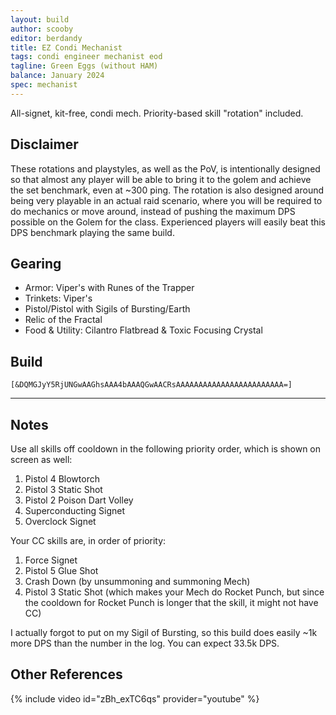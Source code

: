 ```yaml
---
layout: build
author: scooby
editor: berdandy
title: EZ Condi Mechanist
tags: condi engineer mechanist eod
tagline: Green Eggs (without HAM)
balance: January 2024
spec: mechanist
---
```


All-signet, kit-free, condi mech. Priority-based skill "rotation" included.

## Disclaimer

These rotations and playstyles, as well as the PoV, is intentionally designed so that almost any player will be able to bring it to the golem and achieve the set benchmark, even at ~300 ping. The rotation is also designed around being very playable in an actual raid scenario, where you will be required to do mechanics or move around, instead of pushing the maximum DPS possible on the Golem for the class. Experienced players will easily beat this DPS benchmark playing the same build.

## Gearing

- Armor: Viper's with Runes of the Trapper
- Trinkets: Viper's
- Pistol/Pistol with Sigils of Bursting/Earth
- Relic of the Fractal
- Food & Utility: Cilantro Flatbread & Toxic Focusing Crystal

## Build

`[&DQMGJyY5RjUNGwAAGhsAAA4bAAAQGwAACRsAAAAAAAAAAAAAAAAAAAAAAAA=]`

---

<div data-armory-embed='skills' data-armory-ids='63049,63253,63113,63111,63095'></div><div data-armory-embed='specializations' data-armory-ids='6,38,70' data-armory-6-traits='1882,482,505' data-armory-38-traits='1878,2006,433' data-armory-70-traits='2282,2270,2298'></div>

## Notes

Use all skills off cooldown in the following priority order, which is shown on screen as well:

1. <span data-aw2-key="4" data-aw2-skill="5831"/> Pistol 4 Blowtorch
2. <span data-aw2-key="3" data-aw2-skill="5829"/> Pistol 3 Static Shot
3. <span data-aw2-key="2" data-aw2-skill="5828"/> Pistol 2 Poison Dart Volley
4. <span data-aw2-key="8" data-aw2-skill="63113"/> Superconducting Signet 
5. <span data-aw2-key="0" data-aw2-skill="63095"/> Overclock Signet

Your CC skills are, in order of priority:

1. <span data-aw2-key="7" data-aw2-skill="63253"/> Force Signet
2. <span data-aw2-key="5" data-aw2-skill="5830"/> Pistol 5 Glue Shot
3. <span data-aw2-key="F4" data-aw2-skill="63050"/> Crash Down (by unsummoning and summoning Mech)
4. <span data-aw2-key="3" data-aw2-skill="5829"/> Pistol 3 Static Shot (which makes your Mech do Rocket Punch, but since the cooldown for Rocket Punch is longer that the skill, it might not have CC)

I actually forgot to put on my Sigil of Bursting, so this build does easily ~1k more DPS than the number in the log. You can expect 33.5k DPS.

## Other References

{% include video id="zBh_exTC6qs" provider="youtube" %}


